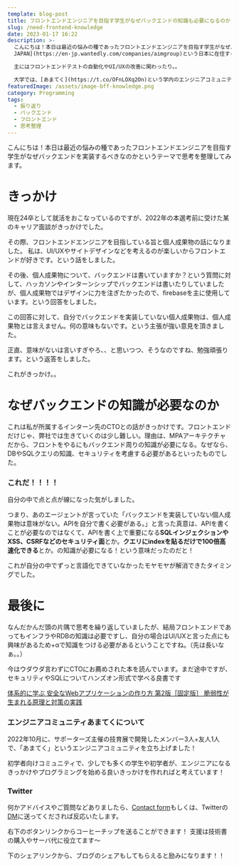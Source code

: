 ```yaml
---
template: blog-post
title: フロントエンドエンジニアを目指す学生がなぜバックエンドの知識も必要になるのか
slug: /need-frontend-knowledge
date: 2023-01-17 16:22
description: >-
  こんにちは！本日は最近の悩みの種であったフロントエンドエンジニアを目指す学生がなぜバックエンドAPIを実装するべきなのかというテーマで思考を整理してみます。現在は、大阪の[YOLO
  JAPAN](https://en-jp.wantedly.com/companies/aimgroup)という日本に在住する外国人向けの就職支援をメインに様々な支援やイベントを行う企業でエンジニアとしてインターンをしています！（オフィスが超絶おしゃれ）

  主にはフロントエンドテストの自動化やUI/UXの改善に関わったり。。

  大学では、[あまてく](https://t.co/OFnLOXq2On)という学内のエンジニアコミュニティの立ち上げから運営をおこなっています！
featuredImage: /assets/image-bff-knowledge.png
category: Programming
tags:
  - 振り返り
  - バックエンド
  - フロントエンド
  - 思考整理
---
```

こんにちは！本日は最近の悩みの種であったフロントエンドエンジニアを目指す学生がなぜバックエンドを実装するべきなのかというテーマで思考を整理してみます。

# きっかけ

現在24卒として就活をおこなっているのですが、2022年の本選考前に受けた某のキャリア面談がきっかけでした。

その際、フロントエンドエンジニアを目指している旨と個人成果物の話になりました。
私は、UI/UXやサイトデザインなどを考えるのが楽しいからフロントエンドが好きです。という話をしました。

その後、個人成果物について、バックエンドは書いていますか？という質問に対して、ハッカソンやインターンシップでバックエンドは書いたりしていましたが、個人成果物ではデザインに力を注ぎたかったので、firebaseを主に使用しています。という回答をしました。

この回答に対して、自分でバックエンドを実装していない個人成果物は、個人成果物とは言えません。何の意味もないです。という主張が強い意見を頂きました。

正直、意味がないは言いすぎやろ、、と思いつつ、そうなのですね、勉強頑張ります。という返答をしました。

これがきっかけ。。

# なぜバックエンドの知識が必要なのか

これは私が所属するインターン先のCTOとの話がきっかけです。フロントエンドだけじゃ、弊社では生きていくのは少し難しい。理由は、MPAアーキテクチャだから、フロントをやるにもバックエンド周りの知識が必要になる。なぜなら、DBやSQLクエリの知識、セキュリティを考慮する必要があるといったものでした。

### これだ！！！！

自分の中で点と点が線になった気がしました。

つまり、あのエージェントが言っていた「バックエンドを実装していない個人成果物は意味がない。APIを自分で書く必要がある。」と言った真意は、APIを書くことが必要なのではなくて、APIを書く上で重要になる**SQLインジェクションやXSS、CSRFなどのセキュリティ面**とか。**クエリにindexを貼るだけで100倍高速化できる**とか。の知識が必要になる！という意味だったのだと！

これが自分の中でずっと言語化できていなかったモヤモヤが解消できたタイミングでした。

# 最後に

なんだかんだ頭の片隅で思考を繰り返していましたが、結局フロントエンドであってもインフラやRDBの知識は必要ですし、自分の場合はUI/UXと言った点にも興味があるため+αで知識をつける必要があるということですね。（先は長いなぁ。。）

今はウダウダ言わずにCTOにお薦めされた本を読んでいます。まだ途中ですが、セキュリティやSQLについてハンズオン形式で学べる良書です

[体系的に学ぶ 安全なWebアプリケーションの作り方 第2版［固定版］ 脆弱性が生まれる原理と対策の実践](https://www.amazon.co.jp/gp/product/B07DVY4H3M/ref=ppx_yo_dt_b_d_asin_title_o00?ie=UTF8&psc=1)

### エンジニアコミュニティあまてくについて

2022年10月に、サポーターズ主催の技育展で開発したメンバー3人+友人1人で、「あまてく」というエンジニアコミュニティを立ち上げました！

初学者向けコミュニティで、少しでも多くの学生や初学者が、エンジニアになるきっかけやプログラミングを始める良いきっかけを作れればと考えています！

### Twitter

何かアドバイスやご質問などありましたら、[Contact form](https://www.kitsune-blog.tokyo/contact)もしくは、Twitterの[DM](https://twitter.com/kitsune_yk)に送ってくだされば反応いたします。

右下のボタンリンクからコーヒーチップを送ることができます！
支援は技術書の購入やサーバ代に役立てます〜

下のシェアリンクから、ブログのシェアもしてもらえると励みになります！！